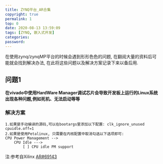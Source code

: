 ```yaml
---
title: ZYNQ平台_AR合集
copyright: true
permalink: 1
top: 0
date: 2020-08-13 13:59:09
tags: [ZYNQ, 嵌入式开发]
categories:
password:
---
```

在使用zynq/zynqMP平台的时候会遇到形形色色的问题, 在翻阅大量的资料后可能就会找到解决办法, 在此将这些问题以及解决方案记录下来以备后用.

<!-- more -->

## 问题1
**在vivado中使用HardWare Manager调试芯片会导致开发板上运行的Linux系统出现各种问题,例如死机、无法启动等等**

### 解决方案
```
1.如果是手动编译的源码,可以在bootargs里添加以下配置: clk_ignore_unused cpuidle.off=1
2.如果是使用Petalinux, 只需要在内核配置中取消勾选以下选项即可:
CPU Power Management --> 
    CPU Idle --->
        [ ] CPU idle PM support
```
注:参考自Xilinx [AR#69143](https://www.xilinx.com/support/answers/69143.html)